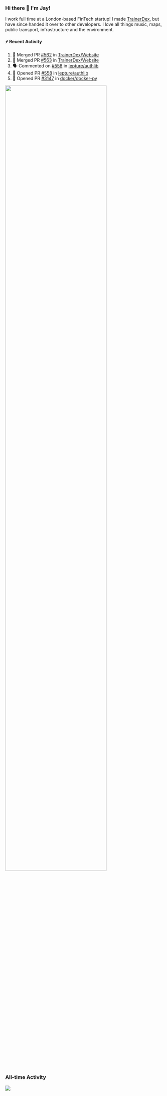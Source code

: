 ### Hi there 👋 I'm Jay!
I work full time at a London-based FinTech startup! I made [TrainerDex](https://www.github.com/TrainerDex), but have since handed it over to other developers. I love all things music, maps, public transport, infrastructure and the environment.

#### :zap: Recent Activity
<!--START_SECTION:activity-->
1. 🎉 Merged PR [#562](https://github.com/TrainerDex/Website/pull/562) in [TrainerDex/Website](https://github.com/TrainerDex/Website)
2. 🎉 Merged PR [#563](https://github.com/TrainerDex/Website/pull/563) in [TrainerDex/Website](https://github.com/TrainerDex/Website)
3. 🗣 Commented on [#558](https://github.com/lepture/authlib/issues/558) in [lepture/authlib](https://github.com/lepture/authlib)
4. 💪 Opened PR [#558](https://github.com/lepture/authlib/pull/558) in [lepture/authlib](https://github.com/lepture/authlib)
5. 💪 Opened PR [#3147](https://github.com/docker/docker-py/pull/3147) in [docker/docker-py](https://github.com/docker/docker-py)
<!--END_SECTION:activity-->

[<img src="https://wakatime.com/share/@TurnrDev/4142a9ac-7325-4d2f-a2bb-ec199b5c798c.svg" width="80%" />](https://wakatime.com/@TurnrDev)  


### All-time Activity
[<img src="https://github-readme-stats.vercel.app/api/wakatime?username=TurnrDev&layout=compact" />](https://wakatime.com/@TurnrDev)
